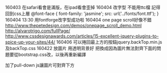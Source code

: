 
160403 在safari看會是滿版，在ipad看會歪掉
160404 改字型 不能用ttc檔 記得回到css上層
@font-face {
  font-family: 'jasmine';
  src: url('../fonts/font.ttf');
}
160404 13:30 用fontforge改字型成功啦
160404 one page scroll好像不錯
http://www.thepetedesign.com/demos/onepage_scroll_demo.html
http://alvarotrigo.com/fullPage/
http://www.cssdesignawards.com/articles/15-excellent-jquery-plugins-to-spice-up-your-sites/44/
160406 可以捲回最上方的按鈕jquery.backTop.min.js及backTop.css
160422 放圖片 用透明背景好
把<link href="css/bootstrap.min.css" rel="stylesheet">換成<link href="css/bootstrap.css" rel="stylesheet">因為圖片無法對齊下面的問題要從bootstrap.css改，以後再重新編譯

加了pull-down js讓圖片可對齊下方
